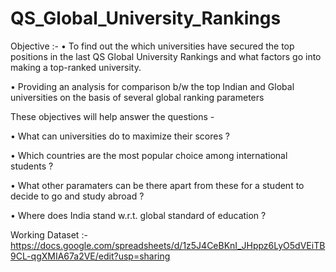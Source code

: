 # QS_Global_University_Rankings
Objective :-
•	To find out the which universities have secured the top positions in the last QS Global University Rankings and what factors go into making a top-ranked university.

•	Providing an analysis for comparison b/w the top Indian and Global universities on the basis of several global ranking parameters

These objectives will help answer the questions -

•	What can universities do to maximize their scores ?

•	Which countries are the most popular choice among international students ?

•	What other paramaters can be there apart from these for a student to decide to go and study abroad ?

•	Where does India stand w.r.t. global standard of education ?

Working Dataset :- https://docs.google.com/spreadsheets/d/1z5J4CeBKnI_JHppz6LyO5dVEiTB9CL-qgXMIA67a2VE/edit?usp=sharing
